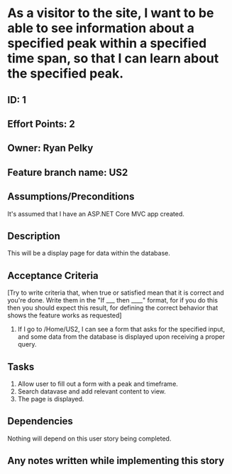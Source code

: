 # As a visitor to the site, I want to be able to see information about a specified peak within a specified time span, so that I can learn about the specified peak.

## ID: 1
## Effort Points: 2
## Owner: Ryan Pelky
## Feature branch name: US2

## Assumptions/Preconditions
It's assumed that I have an ASP.NET Core MVC app created.

## Description
This will be a display page for data within the database.

## Acceptance Criteria
[Try to write criteria that, when true or satisfied mean that it is correct and you're done. Write them in the "If ___ then ____" format, for if you do this then you should expect this result, for defining the correct behavior that shows the feature works as requested]

1. If I go to /Home/US2, I can see a form that asks for the specified input, and some data from the database is displayed upon receiving a proper query.

## Tasks
1. Allow user to fill out a form with a peak and timeframe.
2. Search datavase and add relevant content to view.
3. The page is displayed.

## Dependencies
Nothing will depend on this user story being completed.

## Any notes written while implementing this story
